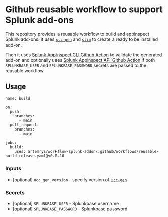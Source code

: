 # Github reusable workflow to support Splunk add-ons

This repository provides a reusable workflow to build and appinspect Splunk add-ons. It uses [`ucc-gen`](https://github.com/splunk/addonfactory-ucc-generator) and [`slim`](https://pypi.org/project/splunk-packaging-toolkit/) to create a ready to be installed add-on.

Then it uses [Splunk Appinspect CLI Github Action](https://github.com/splunk/appinspect-cli-action) to validate the generated add-on and optionally uses [Splunk Appinspect API Github Action](https://github.com/splunk/appinspect-api-action) if both `SPLUNKBASE_USER` and `SPLUNKBASE_PASSWORD` secrets are passed to the reusable workflow.

## Usage

```
name: build

on:
  push:
    branches:
      - main
  pull_request:
    branches:
      - main

jobs:
  build:
    uses: artemrys/workflow-splunk-addon/.github/workflows/reusable-build-release.yaml@v0.0.10
```

### Inputs

* [optional] `ucc_gen_version` - specify version of [`ucc-gen`](https://github.com/splunk/addonfactory-ucc-generator)

### Secrets

* [optional] `SPLUNKBASE_USER` - Splunkbase username
* [optional] `SPLUNKBASE_PASSWORD` - Splunkbase password
